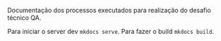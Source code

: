 Documentação dos processos executados para realização do desafio técnico QA.

Para iniciar o server dev `mkdocs serve`.
Para fazer o build `mkdocs build`.